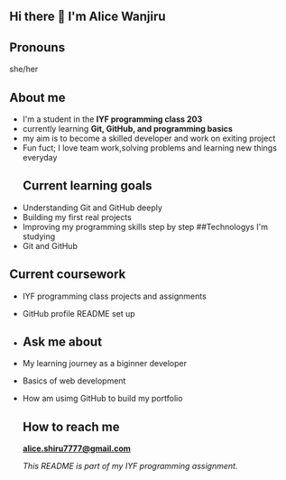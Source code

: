 ## Hi there 👋 I'm Alice Wanjiru
## Pronouns 
she/her
## About me
- I'm a student in the **IYF programming class 203**
- currently learning **Git, GitHub, and programming basics**
- my aim is to become a skilled developer and work on exiting project
- Fun fuct; I love team work,solving problems and learning new things everyday
  ## Current learning goals
- Understanding Git and GitHub deeply
- Building my first real projects
- Improving my programming skills step by step
 ##Technologys I'm studying
- Git and GitHub
## Current coursework
- IYF programming class projects and assignments 
- GitHub profile README set up
- ## Ask me about
- My learning journey as a biginner developer
- Basics of web development
- How am usimg GitHub to build my portfolio
  ## How to reach me
  **alice.shiru7777@gmail.com**

  *This README is part of my IYF programming assignment.*
  


